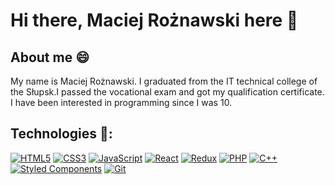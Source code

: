 # Hi there, Maciej Rożnawski here 👋

## About me 😄
My name is Maciej Rożnawski. I graduated from the IT technical college of the Słupsk.I passed the vocational exam and got my qualification certificate.
I have been interested in programming since I was 10.

## Technologies :wrench::
[![HTML5](https://img.shields.io/badge/-HTML5-E34F26?style=flat-square&logo=html5&logoColor=white)]()
[![CSS3](https://img.shields.io/badge/-CSS3-1572B6?style=flat-square&logo=css3)]()
[![JavaScript](https://img.shields.io/badge/-JavaScript-yellow?style=flat-square&logo=javascript&logoColor=white)]()
[![React](https://img.shields.io/badge/-React-61dafb?style=flat-square&logo=react&logoColor=white)]()
[![Redux](https://img.shields.io/badge/-Redux-black?style=flat-square&logo=Redux&logoColor=pink)]()
[![PHP](https://img.shields.io/badge/-PHP-lightgrey?style=flat-square&logo=php&logoColor=blue)]()
[![C++](https://img.shields.io/badge/-C++-black?style=flat-square&logo=c++&logoColor=green)]()
[![Styled Components](https://img.shields.io/badge/-StyledComponents-orange?style=flat-square&logo=Styled-Components&logoColor=white)]()
[![Git](https://img.shields.io/badge/-Git-black?style=flat-square&logo=git)]()

